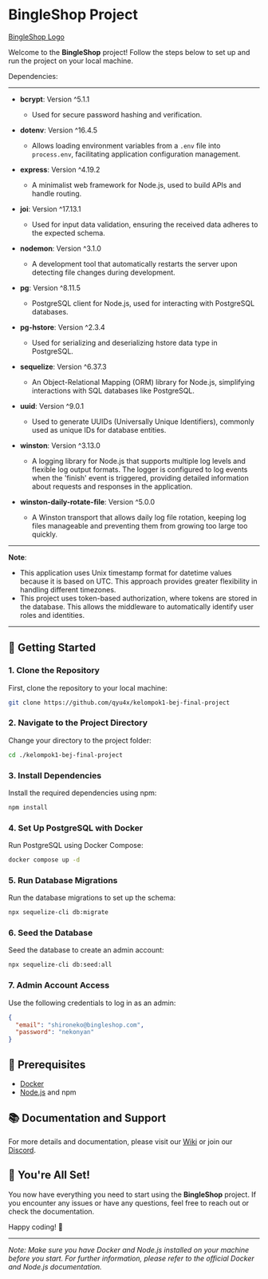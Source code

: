 # BingleShop Project

[BingleShop Logo](https://ih1.redbubble.net/image.5285530497.6871/raf,360x360,075,t,fafafa:ca443f4786.jpg)

Welcome to the **BingleShop** project! Follow the steps below to set up and run the project on your local machine.

Dependencies:

---

- **bcrypt**: Version ^5.1.1
    - Used for secure password hashing and verification.

- **dotenv**: Version ^16.4.5
    - Allows loading environment variables from a `.env` file into `process.env`, facilitating application configuration management.

- **express**: Version ^4.19.2
    - A minimalist web framework for Node.js, used to build APIs and handle routing.

- **joi**: Version ^17.13.1
    - Used for input data validation, ensuring the received data adheres to the expected schema.

- **nodemon**: Version ^3.1.0
    - A development tool that automatically restarts the server upon detecting file changes during development.

- **pg**: Version ^8.11.5
    - PostgreSQL client for Node.js, used for interacting with PostgreSQL databases.

- **pg-hstore**: Version ^2.3.4
    - Used for serializing and deserializing hstore data type in PostgreSQL.

- **sequelize**: Version ^6.37.3
    - An Object-Relational Mapping (ORM) library for Node.js, simplifying interactions with SQL databases like PostgreSQL.

- **uuid**: Version ^9.0.1
    - Used to generate UUIDs (Universally Unique Identifiers), commonly used as unique IDs for database entities.

- **winston**: Version ^3.13.0
    - A logging library for Node.js that supports multiple log levels and flexible log output formats. The logger is configured to log events when the 'finish' event is triggered, providing detailed information about requests and responses in the application.

- **winston-daily-rotate-file**: Version ^5.0.0
    - A Winston transport that allows daily log file rotation, keeping log files manageable and preventing them from growing too large too quickly.

---

**Note**: 
- This application uses Unix timestamp format for datetime values because it is based on UTC. This approach provides greater flexibility in handling different timezones.
- This project uses token-based authorization, where tokens are stored in the database. This allows the middleware to automatically identify user roles and identities.

---

## 🚀 Getting Started

### 1. Clone the Repository

First, clone the repository to your local machine:

```sh
git clone https://github.com/qyu4x/kelompok1-bej-final-project 
```

### 2. Navigate to the Project Directory

Change your directory to the project folder:

```sh
cd ./kelompok1-bej-final-project 
```

### 3. Install Dependencies

Install the required dependencies using npm:

```sh
npm install 
```

### 4. Set Up PostgreSQL with Docker

Run PostgreSQL using Docker Compose:

```sh
docker compose up -d
```

### 5. Run Database Migrations

Run the database migrations to set up the schema:

```sh
npx sequelize-cli db:migrate
```

### 6. Seed the Database

Seed the database to create an admin account:

```sh
npx sequelize-cli db:seed:all 
```

### 7. Admin Account Access

Use the following credentials to log in as an admin:

```json
{
  "email": "shironeko@bingleshop.com",
  "password": "nekonyan"
}
```

## 📌 Prerequisites

- [Docker](https://www.docker.com/get-started)
- [Node.js](https://nodejs.org/) and npm

## 📚 Documentation and Support

For more details and documentation, please visit our [Wiki](https://github.com/qyu4x/kelompok1-bej-final-project/tree/main/docs/spec) or join our [Discord](https://discord.gg/qirayuki).

## 🎉 You're All Set!

You now have everything you need to start using the **BingleShop** project. If you encounter any issues or have any questions, feel free to reach out or check the documentation.

Happy coding! 🚀

---

*Note: Make sure you have Docker and Node.js installed on your machine before you start. For further information, please refer to the official Docker and Node.js documentation.*

